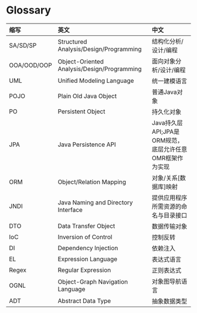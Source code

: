 # Glossary

| 缩写        | 英文                                        | 中文                                                    |
| :---------- | :------------------------------------------ | :------------------------------------------------------ |
| SA/SD/SP    | Structured Analysis/Design/Programming      | 结构化分析/设计/编程                                    |
| OOA/OOD/OOP | Object-Oriented Analysis/Design/Programming | 面向对象分析/设计/编程                                  |
| UML         | Unified Modeling Language                   | 统一建模语言                                            |
| POJO        | Plain Old Java Object                       | 普通Java对象                                            |
| PO          | Persistent Object                           | 持久化对象                                              |
| JPA         | Java Persistence API                        | Java持久层API;JPA是ORM规范，底层允许任意OMR框架作为实现 |
| ORM         | Object/Relation Mapping                     | 对象/关系[数据库]映射                                   |
| JNDI        | Java Naming and Directory Interface         | 提供应用程序所需资源的命名与目录接口                    |
| DTO         | Data Transfer Object                        | 数据传输对象                                            |
| IoC         | Inversion of Control                        | 控制反转                                                |
| DI          | Dependency Injection                        | 依赖注入                                                |
| EL          | Expression Language                         | 表达式语言                                              |
| Regex       | Regular Expression                          | 正则表达式                                              |
| OGNL        | Object-Graph Navigation Language            | 对象图导航语言                                          |
| ADT         | Abstract Data Type                          | 抽象数据类型                                            |
